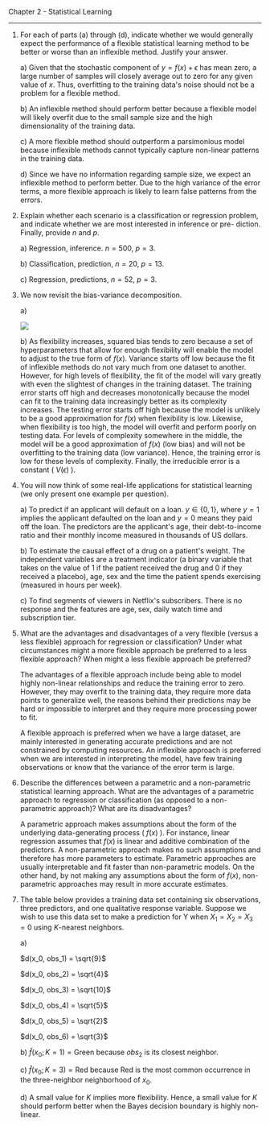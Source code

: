 Chapter 2 - Statistical Learning

---

1. For each of parts (a) through (d), indicate whether we would generally expect
the performance of a flexible statistical learning method to be better or worse
than an inflexible method. Justify your answer.

    a) Given that the stochastic component of $y = f(x) + \epsilon$ has mean
    zero, a large number of samples will closely average out to zero for any
    given value of $x$. Thus, overfitting to the training data's noise should
    not be a problem for a flexible method.

    b) An inflexible method should perform better because a flexible model will
    likely overfit due to the small sample size and the high dimensionality of
    the training data.

    c) A more flexible method should outperform a parsimonious model because
    inflexible methods cannot typically capture non-linear patterns in the
    training data.

    d) Since we have no information regarding sample size, we expect an
    inflexible method to perform better. Due to the high variance of the error
    terms, a more flexible approach is likely to learn false patterns from the
    errors.

2. Explain whether each scenario is a classification or regression problem, and
indicate whether we are most interested in inference or pre- diction. Finally,
provide $n$ and $p$.

    a) Regression, inference. $n = 500$, $p = 3$.
    
    b) Classification, prediction, $n = 20$, $p = 13$.

    c) Regression, predictions, $n = 52$, $p = 3$.

3. We now revisit the bias-variance decomposition.

    a)
    
    ![](
        https://drive.google.com/uc?id=1zXTYjQ7-B0cuT2XvqPqlycKo24cGXPK4
    )

    b) As flexibility increases, squared bias tends to zero because a set of
    hyperparameters that allow for enough flexibility will enable the model to
    adjust to the true form of $f(x)$. Variance starts off low because the fit
    of inflexible methods do not vary much from one dataset to another. However,
    for high levels of flexibility, the fit of the model will vary greatly with
    even the slightest of changes in the training dataset. The training error
    starts off high and decreases monotonically because the model can fit to the
    training data increasingly better as its complexity increases. The testing
    error starts off high because the model is unlikely to be a good
    approximation for $f(x)$ when  flexibility is low. Likewise, when
    flexibility is too high, the model will overfit and perform poorly on
    testing data. For levels of complexity somewhere in the middle, the model
    will be a good approximation of $f(x)$ (low bias) and will not be
    overfitting to the training data (low variance). Hence, the training error
    is low for these levels of complexity. Finally, the irreducible error is a
    constant ( $V(\epsilon)$ ).

4. You will now think of some real-life applications for statistical learning
(we only present one example per question).

    a) To predict if an applicant will default on a loan. $y \in \{0, 1\}$,
    where $y = 1$ implies the applicant defaulted on the loan and $y = 0$ means
    they paid off the loan. The predictors are the applicant's age, their
    debt-to-income ratio and their monthly income measured in thousands of US
    dollars.

    b) To estimate the causal effect of a drug on a patient's weight. The
    independent variables are a treatment indicator (a binary variable that
    takes on the value of $1$ if the patient received the drug and $0$ if they
    received a placebo), age, sex and the time the patient spends exercising
    (measured in hours per week).

    c) To find segments of viewers in Netflix's subscribers. There is no
    response and the features are age, sex, daily watch time and subscription
    tier.

5. What are the advantages and disadvantages of a very flexible (versus a less
flexible) approach for regression or classification? Under what circumstances
might a more flexible approach be preferred to a less flexible approach? When
might a less flexible approach be preferred?

    The advantages of a flexible approach include being able to model highly
    non-linear relationships and reduce the training error to zero. However,
    they may overfit to the training data, they require more data points to
    generalize well, the reasons behind their predictions may be hard or
    impossible to interpret and they require more processing power to fit.

    A flexible approach is preferred when we have a large dataset, are mainly
    interested in generating accurate predictions and are not constrained by
    computing resources. An inflexible approach is preferred when we are
    interested in interpreting the model, have few
    training observations or know that the variance of the error term is large.

6. Describe the differences between a parametric and a non-parametric
statistical learning approach. What are the advantages of a parametric
approach to regression or classification (as opposed to a non-parametric
approach)? What are its disadvantages?

    A parametric approach makes assumptions about the form of the underlying
    data-generating process ( $f(x)$ ). For instance, linear regression assumes
    that $f(x)$ is linear and additive combination of the predictors. A
    non-parametric approach makes no such assumptions and therefore has more
    parameters to estimate. Parametric approaches are usually interpretable and
    fit faster than non-parametric models. On the other hand, by not making any
    assumptions about the form of $f(x)$, non-parametric approaches may result
    in more accurate estimates.

7. The table below provides a training data set containing six observations,
three predictors, and one qualitative response variable. Suppose we wish to use
this data set to make a prediction for Y when $X_1 = X_2 = X_3 = 0$ using
_K_-nearest neighbors.

    a)

    $d(x_0, obs_1) = \sqrt{9}$

    $d(x_0, obs_2) = \sqrt{4}$

    $d(x_0, obs_3) = \sqrt{10}$

    $d(x_0, obs_4) = \sqrt{5}$

    $d(x_0, obs_5) = \sqrt{2}$

    $d(x_0, obs_6) = \sqrt{3}$

    b) $\hat{f}(x_0; K=1) = \text{Green}$ because $obs_2$ is its closest
    neighbor.

    c) $\hat{f}(x_0; K=3) = \text{Red}$ because $\text{Red}$ is the most common
    occurrence in the three-neighbor neighborhood of $x_0$.

    d) A small value for $K$ implies more flexibility. Hence, a small value for
    $K$ should perform better when the Bayes decision boundary is highly 
    non-linear.